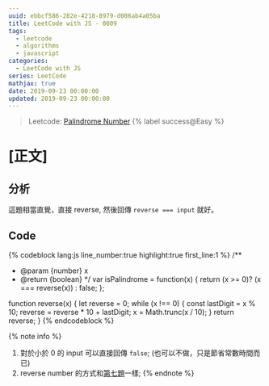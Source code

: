 ```yaml
---
uuid: ebbcf586-282e-4218-8979-d086ab4a05ba
title: LeetCode with JS - 0009
tags:
  - leetcode
  - algorithms
  - javascript
categories:
  - LeetCode with JS
series: LeetCode
mathjax: true
date: 2019-09-23 00:00:00
updated: 2019-09-23 00:00:00
---
```


> Leetcode: [Palindrome Number](https://leetcode.com/problems/palindrome-number/) {% label success@Easy %}

<!--more-->

# [正文]

## 分析

這題相當直覺，直接 reverse, 然後回傳 `reverse === input` 就好。

## Code

{% codeblock lang:js line_number:true highlight:true first_line:1 %}
/**
 * @param {number} x
 * @return {boolean}
 */
var isPalindrome = function(x) {
  return (x >= 0)? (x === reverse(x)) : false;
};

function reverse(x) {
  let reverse = 0;
  while (x !== 0) {
    const lastDigit = x % 10;
    reverse = reverse * 10 + lastDigit;
    x = Math.trunc(x / 10);
  }
  return reverse;
}
{% endcodeblock %}

{% note info %}
1. 對於小於 0 的 input 可以直接回傳 `false`; (也可以不做，只是節省常數時間而已)
2. reverse number 的方式和[第七題](/posts/fca5e203-2fe8-42d2-9e49-8baeb78e131c)一樣;
{% endnote %}

